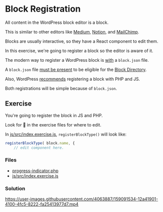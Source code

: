 # Block Registration

All content in the WordPress block editor is a block.

This is similar to other editors like [Medium](https://medium.com/), [Notion](https://www.notion.so/), and [MailChimp](https://mailchimp.com/).

Blocks are usually interactive, so they have a React component to edit them.

In this exercise, we're going to register a block so the editor is aware of it.

The modern way to register a WordPress block is [with](https://developer.wordpress.org/block-editor/reference-guides/block-api/block-metadata/) a `block.json` file.

A `block.json` file [must be present](https://github.com/WordPress/wporg-plugin-guidelines/blob/28d945f414db3bb42e04805fb109e7178cbabc9a/blocks.md#4-block-plugins-must-include-a-blockjson-file) to be eligible for the [Block Directory](https://wordpress.org/plugins/browse/block/).

Also, WordPress [recommends](https://developer.wordpress.org/block-editor/reference-guides/block-api/block-metadata/#benefits-using-the-metadata-file) registering a block with PHP and JS.

Both registrations will be simple because of `block.json`.

## Exercise

You're going to register the block in JS and PHP.

Look for 🚧 in the exercise files for where to edit.

In [js/src/index.exercise.js](js/src/index.exercise.js), `registerBlockType()` will look like:

```js
registerBlockType( block.name, {
	// edit component here.
```

### Files
- [progress-indicator.php](progress-indicator.php)
- [js/src/index.exercise.js](js/src/index.exercise.js)

### Solution
https://user-images.githubusercontent.com/4063887/159091534-12a41901-4100-4fc5-8222-fa25413977d7.mp4
